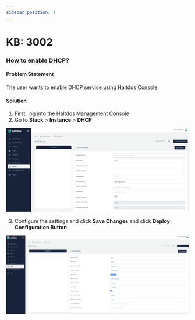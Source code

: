 ```yaml
---
sidebar_position: 1
---
```


# KB: 3002

### How to enable DHCP?

#### Problem Statement

The user wants to enable DHCP service using Haltdos Console.

#### Solution

1. First, log into the Haltdos Management Console
2. Go to **Stack** > **Instance** > **DHCP**

![DHCP](/img/platform/base/dhcp1.png)

3. Configure the settings and click **Save Changes** and click **Deploy Configuration Button**.

![DHCP](/img/platform/base/dhcp2.png)

